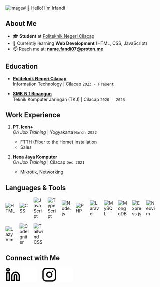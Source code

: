 ![image](https://github.com/user-attachments/assets/ec97a4c1-065c-4171-be4a-8f6501e66a07)# 👋 Hello! I'm Irfandi
## About Me
- 🎓 **Student** at [Politeknik Negeri Cilacap](https://www.pnc.ac.id)  
- 🌱 Currently learning **Web Development** (HTML, CSS, JavaScript)
- 📫 Reach me at: **name.fandi07@proton.me**

## Education
- **[Politeknik Negeri Cilacap](https://www.pnc.ac.id)**  
  Information Technology | Cilacap `2023 - Present`

- **[SMK N 1 Binangun](http://smkn1binangun.sch.id/)**  
  Teknik Komputer Jaringan (TKJ) | Cilacap `2020 - 2023`

## Work Experience
1. **[PT. Icon+](https://www.plniconplus.co.id)**  
   *On Job Training* | Yogyakarta `March 2022`  
   - FTTH (Fiber to the Home) Installation  
   - Sales  

2. **Hexa Jaya Komputer**  
   *On Job Training* | Cilacap `Dec 2021`  
   - Mikrotik, Networking  

## Languages & Tools
<div style="display: flex; align-items: center; flex-wrap: wrap; gap: 15px;">
  <img alt="HTML" width="30px" src="https://www.w3.org/html/logo/img/mark-only-icon.png" />
  <img alt="CSS" width="30px" src="https://upload.wikimedia.org/wikipedia/commons/thumb/d/d5/CSS3_logo_and_wordmark.svg/120px-CSS3_logo_and_wordmark.svg.png" />
  <img alt="JavaScript" width="30px" src="https://upload.wikimedia.org/wikipedia/commons/6/6a/JavaScript-logo.png" />
  <img alt="TypeScript" width="30px" src="https://upload.wikimedia.org/wikipedia/commons/4/4c/Typescript_logo_2020.svg" />
  <img alt="Node.js" width="30px" src="https://upload.wikimedia.org/wikipedia/commons/d/d9/Node.js_logo.svg" />
  <img alt="PHP" width="30px" src="https://upload.wikimedia.org/wikipedia/commons/2/27/PHP-logo.svg" />
  <img alt="Laravel" width="30px" src="https://upload.wikimedia.org/wikipedia/commons/9/9a/Laravel.svg" />
  <img alt="MySQL" width="30px" src="https://upload.wikimedia.org/wikipedia/en/thumb/d/dd/MySQL_logo.svg/1024px-MySQL_logo.svg.png" />
  <img alt="MongoDB" width="30px" src="https://upload.wikimedia.org/wikipedia/commons/thumb/9/93/MongoDB_Logo.svg/512px-MongoDB_Logo.svg.png" />
  <img alt="Express.js" width="30px" src="https://upload.wikimedia.org/wikipedia/commons/6/64/Expressjs.png" />
  <img alt="Neovim" width="30px" src="https://upload.wikimedia.org/wikipedia/commons/4/4f/Neovim-logo.svg" />
  <img alt="LazyVim" width="30px" src="https://user-images.githubusercontent.com/292349/213446185-2db63fd5-8c84-459c-9f04-e286382d6e80.png" />
  <img alt="CodeIgniter" width="30px" src="https://codeigniter.com/assets/icons/44521256.png" />
  <img alt="Tailwind CSS" width="30px" src="https://upload.wikimedia.org/wikipedia/commons/d/d5/Tailwind_CSS_Logo.svg" />
</div>


## Connect with Me
[![LinkedIn](./img/linkedin-light.svg)](https://www.linkedin.com/in/ego-irfandi-894580272#gh-light-mode-only)
[![LinkedIn](./img/linkedin-dark.svg)](https://www.linkedin.com/in/ego-irfandi-894580272#gh-dark-mode-only)
&nbsp;&nbsp;
[![Instagram](./img/instagram-light.svg)](https://instagram.com/wicis_literally#gh-light-mode-only)
[![Instagram](./img/instagram-dark.svg)](https://instagram.com/wicis_literally#gh-dark-mode-only)

[webdev]: https://github.com/Eirfand1/Eirfand1
